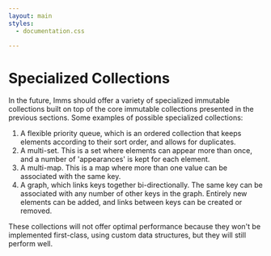 ```yaml
---
layout: main
styles:
  - documentation.css

---
```

# Specialized Collections
In the future, Imms should offer a variety of specialized immutable collections built on top of the core immutable collections presented in the previous sections. Some examples of possible specialized collections:

1. A flexible priority queue, which is an ordered collection that keeps elements according to their sort order, and allows for duplicates.
2. A multi-set. This is a set where elements can appear more than once, and a number of 'appearances' is kept for each element.
3. A multi-map. This is a map where more than one value can be associated with the same key.
4. A graph, which links keys together bi-directionally. The same key can be associated with any number of other keys in the graph. Entirely new elements can be added, and links between keys can be created or removed.

These collections will not offer optimal performance because they won't be implemented first-class, using custom data structures, but they will still perform well.